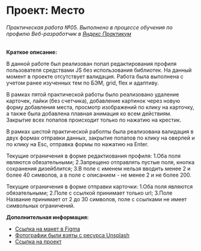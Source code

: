 # Проект: Место
###### _Практическая работа №05. Выполнено в процессе обучения по профилю Веб-разработчик в [Яндекс Практикум](https://www.praktikum.yandex.ru)_

**Краткое описание:**

В данной работе был реализован попап редактирования профиля пользователя средствами JS без использования библиотек. На данный момент в проекте отсутствует валидация.
Работа была выполнена с учетом ранее изученных тем по БЭМ, grid, flex и адаптиву.

В рамках пятой практической работы было реализовано удаление карточек, лайки (без счетчика), добавление картинок через новую форму добавления места, просмотр изображений по клику на карточку, а также была добавлена плавная анимация ко всем действиям. Закрытие всех попапов происходит только по нажатию на крестик.

В рамках шестой практической раболты была реализована валидация в двух формах отправки данных, закрытие попапов по клику на оверлей и по клику на Esc, отправка формы по нажатию на Enter. 

Текущие ограничения в форме редактиования профиля:
1.Оба поля являются обязательными;
2.Запрещено отправлять пустые поля, кнопка сохранения дизейблится;
3.В поле с именем нельзя вводить менее 2 и более 40 символов, а в поле с описанием - не менее 2 и не более 200.

Текущие ограничения в форме отправки карточки:
1.Оба поля являются обязательными;
2.Поле с ссылкой принимает только url;
3.Поле Название принимает от 2 до 30 символов, поле с ссылками не имеет символьных ограничений.

**Дополнительная информация:**
* [Ссылка на макет в Figma](https://www.figma.com/file/2cn9N9jSkmxD84oJik7xL7/JavaScript.-Sprint-4?node-id=0%3A1)
* [Фотографии были взяты с ресурса Unsplash]( https://unsplash.com)
* [Ссылка на проект](https://lerachandi.github.io/mesto/)
